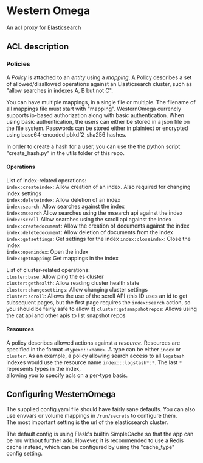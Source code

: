 # Western Omega

An acl proxy for Elasticsearch

## ACL description
### Policies
A _Policy_ is attached to an _entity_ using a _mapping_.
A Policy describes a set of allowed/disallowed operations against an Elasticsearch cluster,
such as "allow searches in indexes A, B but not C". 

You can have multiple mappings, in a single file or multiple. The filename of all mappings file must start with "mapping".
WesternOmega currencly supports ip-based authorization along with basic authentication.
When using basic authentication, the users can either be stored in a json file on the file system.
Passwords can be stored either in plaintext or encrypted using base64-encoded pbkdf2_sha256 hashes.

In order to create a hash for a user, you can use the the python script "create_hash.py" in the utils folder of this repo.


#### Operations
List of index-related operations:   
`index:createindex`: Allow creation of an index. Also required for changing index settings  
`index:deleteindex`: Allow deletion of an index      
`index:search`: Allow searches against the index   
`index:msearch` Allow searches using the msearch api against the index   
`index:scroll` Allow searches using the scroll api against the index   
`index:createdocument`: Allow the creation of documents against the index   
`index:deletedocument`: Allow deletion of documents from the index
`index:getsettings`: Get settings for the index
`index:closeindex`: Close the index   
`index:openindex`: Open the index   
`index:getmapping`: Get mappings in the index   

List of cluster-related operations:   
`cluster:base`: Allow ping the es cluster   
`cluster:gethealth`: Allow reading cluster health state   
`cluster:changesettings`: Allow changing cluster settings   
`cluster:scroll`: Allows the use of the scroll API (this ID uses an id to get subsequent pages, 
but the first page requires the `index:search` action, so you should be fairly safe to allow it)
`cluster:getsnapshotrepos`: Allows using the cat api and other apis to list snapshot repos


#### Resources
A policy describes allowed actions against a _resource_.
Resources are specified in the format `<type>:::<name>`.
A type can be either `index` or `cluster`.
As an example, a policy allowing search access to all `logstash` indexes would use 
the resource name `index:::logstash*:*`. The last `*` represents types in the index,   
allowing you to specify acls on a per-type basis. 

## Configuring WesternOmega
The supplied config.yaml file should have fairly sane defaults. You can also use envvars or 
volume mappings in `/run/secrets` to configure them.   
The most important setting is the url of the elasticsearch cluster.

The default config is using Flask's builtin SimpleCache so that the app can be rnu without further ado.
However, it is recommended to use a Redis cache instead, which can be configured by using the "cache_type"   
config setting.


